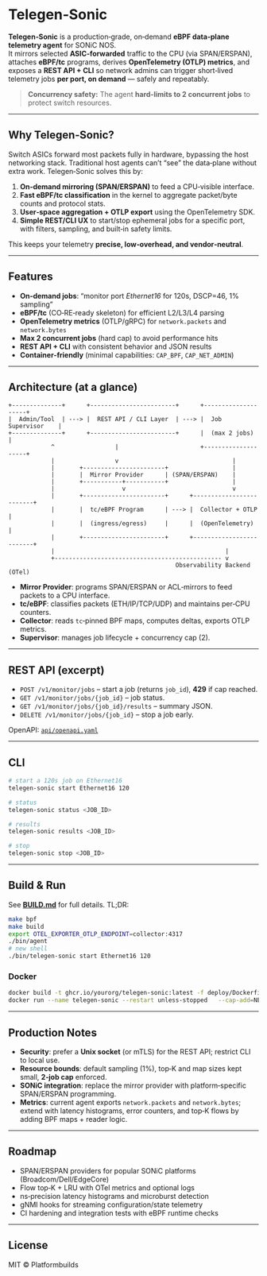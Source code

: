 # Telegen‑Sonic

**Telegen‑Sonic** is a production‑grade, on‑demand **eBPF data‑plane telemetry agent** for SONiC NOS.  
It mirrors selected **ASIC‑forwarded** traffic to the CPU (via SPAN/ERSPAN), attaches **eBPF/tc** programs,
derives **OpenTelemetry (OTLP) metrics**, and exposes a **REST API + CLI** so network admins can trigger
short‑lived telemetry jobs **per port, on demand** — safely and repeatably.

> **Concurrency safety:** The agent **hard‑limits to 2 concurrent jobs** to protect switch resources.

---

## Why Telegen‑Sonic?

Switch ASICs forward most packets fully in hardware, bypassing the host networking stack. Traditional
host agents can’t “see” the data‑plane without extra work. Telegen‑Sonic solves this by:

1. **On‑demand mirroring (SPAN/ERSPAN)** to feed a CPU‑visible interface.
2. **Fast eBPF/tc classification** in the kernel to aggregate packet/byte counts and protocol stats.
3. **User‑space aggregation + OTLP export** using the OpenTelemetry SDK.
4. **Simple REST/CLI UX** to start/stop ephemeral jobs for a specific port, with filters, sampling,
   and built‑in safety limits.

This keeps your telemetry **precise, low‑overhead, and vendor‑neutral**.

---

## Features

- **On‑demand jobs**: “monitor port *Ethernet16* for 120s, DSCP=46, 1% sampling”
- **eBPF/tc** (CO‑RE‑ready skeleton) for efficient L2/L3/L4 parsing
- **OpenTelemetry metrics** (OTLP/gRPC) for `network.packets` and `network.bytes`
- **Max 2 concurrent jobs** (hard cap) to avoid performance hits
- **REST API + CLI** with consistent behavior and JSON results
- **Container‑friendly** (minimal capabilities: `CAP_BPF`, `CAP_NET_ADMIN`)

---

## Architecture (at a glance)

```
+--------------+      +------------------------+      +--------------------+
|  Admin/Tool  | ---> |  REST API / CLI Layer  | ---> |  Job Supervisor    |
+--------------+      +------------------------+      |  (max 2 jobs)      |
            ^                 |                       +--------------------+
            |                 v                                |
            |       +-----------------------+                  |
            |       |  Mirror Provider      | (SPAN/ERSPAN)    |
            |       +-----------+-----------+                  |
            |                   v                              v
            |       +-----------------------+      +-------------------------+
            |       |  tc/eBPF Program      | ---> |  Collector + OTLP       |
            |       |  (ingress/egress)     |      |  (OpenTelemetry)        |
            |       +-----------------------+      +-------------------------+
            |                                                |
            +----------------------------------------------- v
                                               Observability Backend (OTel)
```

- **Mirror Provider**: programs SPAN/ERSPAN or ACL‑mirrors to feed packets to a CPU interface.
- **tc/eBPF**: classifies packets (ETH/IP/TCP/UDP) and maintains per‑CPU counters.
- **Collector**: reads `tc`‑pinned BPF maps, computes deltas, exports OTLP metrics.
- **Supervisor**: manages job lifecycle + concurrency cap (2).

---

## REST API (excerpt)

- `POST /v1/monitor/jobs` – start a job (returns `job_id`), **429** if cap reached.
- `GET /v1/monitor/jobs/{job_id}` – job status.
- `GET /v1/monitor/jobs/{job_id}/results` – summary JSON.
- `DELETE /v1/monitor/jobs/{job_id}` – stop a job early.

OpenAPI: [`api/openapi.yaml`](api/openapi.yaml)

---

## CLI

```bash
# start a 120s job on Ethernet16
telegen-sonic start Ethernet16 120

# status
telegen-sonic status <JOB_ID>

# results
telegen-sonic results <JOB_ID>

# stop
telegen-sonic stop <JOB_ID>
```

---

## Build & Run

See **[BUILD.md](BUILD.md)** for full details. TL;DR:

```bash
make bpf
make build
export OTEL_EXPORTER_OTLP_ENDPOINT=collector:4317
./bin/agent
# new shell
./bin/telegen-sonic start Ethernet16 120
```

### Docker

```bash
docker build -t ghcr.io/yourorg/telegen-sonic:latest -f deploy/Dockerfile .
docker run --name telegen-sonic --restart unless-stopped   --cap-add=NET_ADMIN --cap-add=BPF   -v /sys:/sys -v /proc:/proc -v /sys/fs/bpf:/sys/fs/bpf   -p 127.0.0.1:8080:8080   -e OTEL_EXPORTER_OTLP_ENDPOINT=collector:4317   ghcr.io/yourorg/telegen-sonic:latest
```

---

## Production Notes

- **Security**: prefer a **Unix socket** (or mTLS) for the REST API; restrict CLI to local use.
- **Resource bounds**: default sampling (1%), top‑K and map sizes kept small, **2‑job cap** enforced.
- **SONiC integration**: replace the mirror provider with platform‑specific SPAN/ERSPAN programming.
- **Metrics**: current agent exports `network.packets` and `network.bytes`; extend with latency histograms,
  error counters, and top‑K flows by adding BPF maps + reader logic.

---

## Roadmap

- SPAN/ERSPAN providers for popular SONiC platforms (Broadcom/Dell/EdgeCore)
- Flow top‑K + LRU with OTel metrics and optional logs
- ns‑precision latency histograms and microburst detection
- gNMI hooks for streaming configuration/state telemetry
- CI hardening and integration tests with eBPF runtime checks

---

## License

MIT © Platformbuilds
